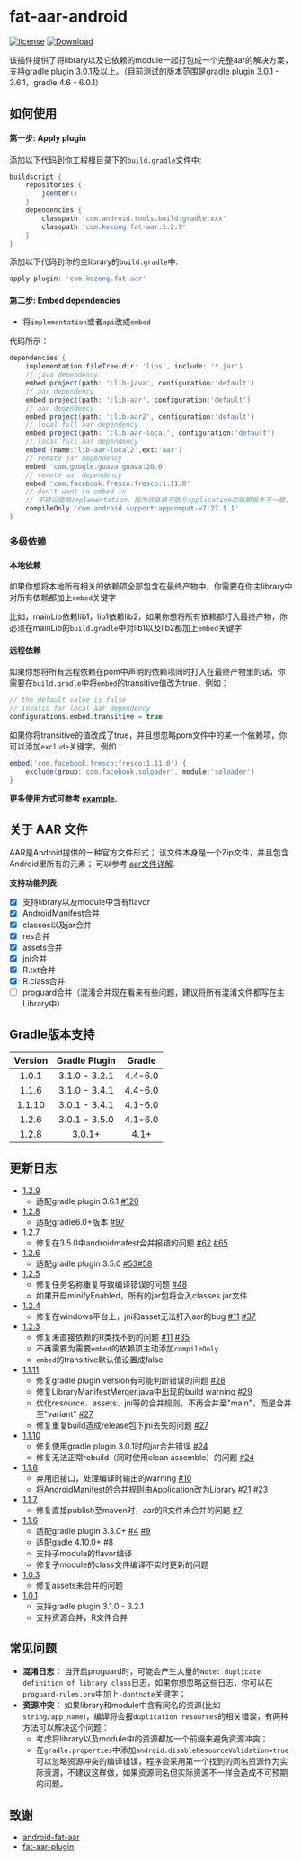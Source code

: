 # fat-aar-android
[![license](http://img.shields.io/badge/license-Apache2.0-brightgreen.svg?style=flat)](https://github.com/kezong/fat-aar-android/blob/master/LICENSE)
[![Download](https://api.bintray.com/packages/kezong/maven/fat-aar/images/download.svg)](https://bintray.com/kezong/maven/fat-aar/_latestVersion)

该插件提供了将library以及它依赖的module一起打包成一个完整aar的解决方案，支持gradle plugin 3.0.1及以上。（目前测试的版本范围是gradle plugin 3.0.1 - 3.6.1，gradle 4.6 - 6.0.1）

## 如何使用

#### 第一步: Apply plugin

添加以下代码到你工程根目录下的`build.gradle`文件中:

```gradle
buildscript {
    repositories {
        jcenter()
    }
    dependencies {
        classpath 'com.android.tools.build:gradle:xxx'
        classpath 'com.kezong:fat-aar:1.2.9'
    }
}
```

添加以下代码到你的主library的`build.gradle`中:

```gradle
apply plugin: 'com.kezong.fat-aar'
```

#### 第二步: Embed dependencies
- 将`implementation`或者`api`改成`embed`

代码所示：
```gradle
dependencies {
    implementation fileTree(dir: 'libs', include: '*.jar')
    // java dependency
    embed project(path: ':lib-java', configuration:'default')
    // aar dependency
    embed project(path: ':lib-aar', configuration:'default')
    // aar dependency
    embed project(path: ':lib-aar2', configuration:'default')
    // local full aar dependency
    embed project(path: ':lib-aar-local', configuration:'default')
    // local full aar dependency
    embed (name:'lib-aar-local2',ext:'aar')
    // remote jar dependency
    embed 'com.google.guava:guava:20.0'
    // remote aar dependency
    embed 'com.facebook.fresco:fresco:1.11.0'
    // don't want to embed in
    // 不建议使用implementation，因为该依赖可能与application的依赖版本不一致，使用implementation可能会导致R类找不到的问题
    compileOnly 'com.android.support:appcompat-v7:27.1.1'
}
```

### 多级依赖

#### 本地依赖

如果你想将本地所有相关的依赖项全部包含在最终产物中，你需要在你主library中对所有依赖都加上`embed`关键字

比如，mainLib依赖lib1，lib1依赖lib2，如果你想将所有依赖都打入最终产物，你必须在mainLib的`build.gradle`中对lib1以及lib2都加上`embed`关键字

#### 远程依赖

如果你想将所有远程依赖在pom中声明的依赖项同时打入在最终产物里的话，你需要在`build.gradle`中将`embed`的transitive值改为true，例如：
```gradle
// the default value is false
// invalid for local aar dependency
configurations.embed.transitive = true
```

如果你将transitive的值改成了true，并且想忽略pom文件中的某一个依赖项，你可以添加`exclude`关键字，例如：
```gradle
embed('com.facebook.fresco:fresco:1.11.0') {
    exclude(group:'com.facebook.soloader', module:'soloader')
}
```

**更多使用方式可参考 [example](./example).**

## 关于 AAR 文件
AAR是Android提供的一种官方文件形式；
该文件本身是一个Zip文件，并且包含Android里所有的元素；
可以参考 [aar文件详解][2].

**支持功能列表:**

- [x] 支持library以及module中含有flavor
- [x] AndroidManifest合并
- [x] classes以及jar合并
- [x] res合并
- [x] assets合并
- [x] jni合并
- [x] R.txt合并
- [x] R.class合并
- [ ] proguard合并（混淆合并现在看来有些问题，建议将所有混淆文件都写在主Library中）

## Gradle版本支持

| Version | Gradle Plugin | Gradle |
| :--------: | :--------:|:-------:|
| 1.0.1 | 3.1.0 - 3.2.1 | 4.4-6.0 |
| 1.1.6 | 3.1.0 - 3.4.1 | 4.4-6.0 |
| 1.1.10| 3.0.1 - 3.4.1 | 4.1-6.0 |
| 1.2.6 | 3.0.1 - 3.5.0 | 4.1-6.0 |
| 1.2.8 | 3.0.1+ | 4.1+ |

## 更新日志
- [1.2.9](<https://github.com/kezong/fat-aar-android/releases/tag/v1.2.8>)
  - 适配gradle plugin 3.6.1 [#120](https://github.com/kezong/fat-aar-android/issues/120)
- [1.2.8](<https://github.com/kezong/fat-aar-android/releases/tag/v1.2.8>)
  - 适配gradle6.0+版本 [#97](https://github.com/kezong/fat-aar-android/issues/97)
- [1.2.7](<https://github.com/kezong/fat-aar-android/releases/tag/v1.2.7>)
  - 修复在3.5.0中androidmafest合并报错的问题 [#62](https://github.com/kezong/fat-aar-android/issues/62) [#65](https://github.com/kezong/fat-aar-android/issues/65)
- [1.2.6](<https://github.com/kezong/fat-aar-android/releases/tag/v1.2.6>)
  - 适配gradle plugin 3.5.0 [#53](https://github.com/kezong/fat-aar-android/issues/53)[#58](https://github.com/kezong/fat-aar-android/issues/58)
- [1.2.5](<https://github.com/kezong/fat-aar-android/releases/tag/v1.2.5>)
  - 修复任务名称重复导致编译错误的问题 [#48](https://github.com/kezong/fat-aar-android/issues/48)
  - 如果开启minifyEnabled，所有的jar包将合入classes.jar文件
- [1.2.4](<https://github.com/kezong/fat-aar-android/releases/tag/v1.2.4>)
  - 修复在windows平台上，jni和asset无法打入aar的bug [#11](https://github.com/kezong/fat-aar-android/issues/37) [#37](https://github.com/kezong/fat-aar-android/issues/35)
- [1.2.3](<https://github.com/kezong/fat-aar-android/releases/tag/v1.2.3>)
  - 修复未直接依赖的R类找不到的问题 [#11](https://github.com/kezong/fat-aar-android/issues/11) [#35](https://github.com/kezong/fat-aar-android/issues/35)
  - 不再需要为需要`embed`的依赖项主动添加`compileOnly`
  - `embed`的transitive默认值设置成false
- [1.1.11](<https://github.com/kezong/fat-aar-android/releases/tag/v1.1.11>)
  - 修复gradle plugin version有可能判断错误的问题 [#28](https://github.com/kezong/fat-aar-android/issues/28)
  - 修复LibraryManifestMerger.java中出现的build warning [#29](https://github.com/kezong/fat-aar-android/issues/29)
  - 优化resource、assets、jni等的合并规则，不再合并至"main"，而是合并至"variant" [#27](https://github.com/kezong/fat-aar-android/issues/27)
  - 修复重复build造成release包下jni丢失的问题 [#27](https://github.com/kezong/fat-aar-android/issues/27)
- [1.1.10](<https://github.com/kezong/fat-aar-android/releases/tag/v1.1.10>)
  - 修复使用gradle plugin 3.0.1时的jar合并错误 [#24](https://github.com/kezong/fat-aar-android/issues/24)
  - 修复无法正常rebuild（同时使用clean assemble）的问题 [#24](https://github.com/kezong/fat-aar-android/issues/24)
- [1.1.8](<https://github.com/kezong/fat-aar-android/releases/tag/v1.1.8>)
  - 弃用旧接口，处理编译时输出的warning [#10](https://github.com/kezong/fat-aar-android/issues/10)
  - 将AndroidManifest的合并规则由Application改为Library [#21](https://github.com/kezong/fat-aar-android/issues/21) [#23](https://github.com/kezong/fat-aar-android/issues/23)
- [1.1.7](<https://github.com/kezong/fat-aar-android/releases/tag/v1.1.7>)
  - 修复直接publish至maven时，aar的R文件未合并的问题 [#7](https://github.com/kezong/fat-aar-android/issues/7)
- [1.1.6](<https://github.com/kezong/fat-aar-android/releases/tag/v1.1.6>)
  - 适配gradle plugin 3.3.0+ [#4](https://github.com/kezong/fat-aar-android/issues/4) [#9](https://github.com/kezong/fat-aar-android/issues/9)
  - 适配gadle 4.10.0+ [#8](https://github.com/kezong/fat-aar-android/issues/8)
  - 支持子module的flavor编译
  - 修复子module的class文件编译不实时更新的问题
- [1.0.3](<https://github.com/kezong/fat-aar-android/releases/tag/v1.0.3>)
  - 修复assets未合并的问题
- [1.0.1](<https://github.com/kezong/fat-aar-android/releases/tag/v1.0.1>)
  - 支持gradle plugin 3.1.0 - 3.2.1
  - 支持资源合并，R文件合并
  
## 常见问题

* **混淆日志：** 当开启proguard时，可能会产生大量的`Note: duplicate definition of library class`日志，如果你想忽略这些日志，你可以在`proguard-rules.pro`中加上`-dontnote`关键字；
* **资源冲突：** 如果library和module中含有同名的资源(比如 `string/app_name`)，编译将会报`duplication resources`的相关错误，有两种方法可以解决这个问题：
  * 考虑将library以及module中的资源都加一个前缀来避免资源冲突； 
  * 在`gradle.properties`中添加`android.disableResourceValidation=true`可以忽略资源冲突的编译错误，程序会采用第一个找到的同名资源作为实际资源，不建议这样做，如果资源同名但实际资源不一样会造成不可预期的问题。
  
## 致谢
* [android-fat-aar][1]
* [fat-aar-plugin][4]

[1]: https://github.com/adwiv/android-fat-aar
[2]: https://developer.android.com/studio/projects/android-library.html#aar-contents
[3]: https://developer.android.com/studio/releases/gradle-plugin.html
[4]: https://github.com/Vigi0303/fat-aar-plugin
